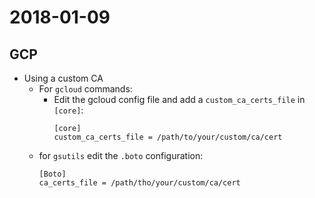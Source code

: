 # 2018-01-09

## GCP

* Using a custom CA
  * For `gcloud` commands:
    * Edit the gcloud config file and add a `custom_ca_certs_file` in `[core]`:
        ```
        [core]
        custom_ca_certs_file = /path/to/your/custom/ca/cert
        ```
  * for `gsutils` edit the `.boto` configuration:
      ```
      [Boto]
      ca_certs_file = /path/tho/your/custom/ca/cert
      ```    